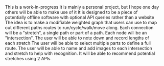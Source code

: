 This is a work-in-progress
It is mainly a personal project, but I hope one day others will be able to make use of it
It is designed to be a piece of potentially offline software with optional API queries rather than a website
The idea is to make a modifiable weighted graph that users can use to map out different paths routes to run/cycle/walk/move along.
Each connection will be a "stretch", a single path or part of a path.
Each node will be an "intersection",
The user will be able to note down and record lengths of each stretch 
The user will be able to select multiple parts to define a full route.
The user will be able to name and add images to each intersection and stretch to help with recognition.
It will be able to recommend potential stretches using 2 APIs 

